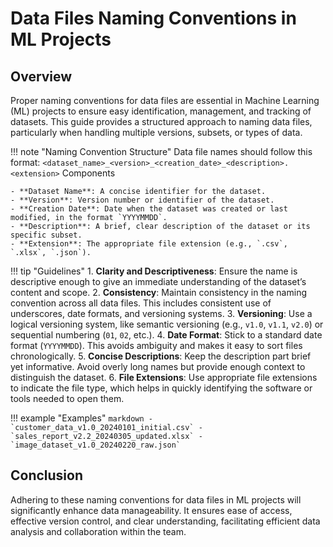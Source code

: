 # Data Files Naming Conventions in ML Projects

## Overview
Proper naming conventions for data files are essential in Machine Learning (ML) projects to ensure easy identification, management, and tracking of datasets. This guide provides a structured approach to naming data files, particularly when handling multiple versions, subsets, or types of data.

!!! note "Naming Convention Structure"
    Data file names should follow this format:
    ```
    <dataset_name>_<version>_<creation_date>_<description>.<extension>
    ```
    Components

    - **Dataset Name**: A concise identifier for the dataset.
    - **Version**: Version number or identifier of the dataset.
    - **Creation Date**: Date when the dataset was created or last modified, in the format `YYYYMMDD`.
    - **Description**: A brief, clear description of the dataset or its specific subset.
    - **Extension**: The appropriate file extension (e.g., `.csv`, `.xlsx`, `.json`).

!!! tip "Guidelines"
    1. **Clarity and Descriptiveness**: Ensure the name is descriptive enough to give an immediate understanding of the dataset’s content and scope.
    2. **Consistency**: Maintain consistency in the naming convention across all data files. This includes consistent use of underscores, date formats, and versioning systems.
    3. **Versioning**: Use a logical versioning system, like semantic versioning (e.g., `v1.0`, `v1.1`, `v2.0`) or sequential numbering (`01`, `02`, etc.).
    4. **Date Format**: Stick to a standard date format (`YYYYMMDD`). This avoids ambiguity and makes it easy to sort files chronologically.
    5. **Concise Descriptions**: Keep the description part brief yet informative. Avoid overly long names but provide enough context to distinguish the dataset.
    6. **File Extensions**: Use appropriate file extensions to indicate the file type, which helps in quickly identifying the software or tools needed to open them.

!!! example "Examples"
    ```markdown
    - `customer_data_v1.0_20240101_initial.csv`
    - `sales_report_v2.2_20240305_updated.xlsx`
    - `image_dataset_v1.0_20240220_raw.json`
    ```

## Conclusion

Adhering to these naming conventions for data files in ML projects will significantly enhance data manageability. It ensures ease of access, effective version control, and clear understanding, facilitating efficient data analysis and collaboration within the team.